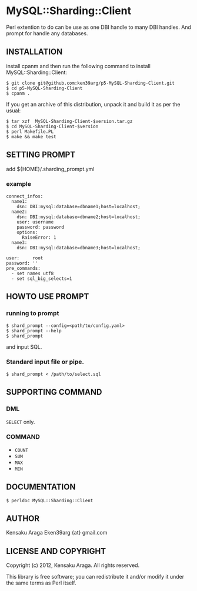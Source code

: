 MySQL::Sharding::Client
=============

Perl extention to do can be use as one DBI handle to many DBI handles.
And prompt for handle any databases.


INSTALLATION
---------

install cpanm and then run the following command to install
MySQL::Sharding::Client:

    $ git clone git@github.com:ken39arg/p5-MySQL-Sharding-Client.git 
    $ cd p5-MySQL-Sharding-Client
    $ cpanm .

If you get an archive of this distribution, unpack it and build it
as per the usual:

    $ tar xzf  MySQL-Sharding-Client-$version.tar.gz
    $ cd MySQL-Sharding-Client-$version
    $ perl Makefile.PL
    $ make && make test


SETTING PROMPT
----------

add ${HOME}/.sharding_prompt.yml

### example

    connect_infos:
      name1:
        dsn: DBI:mysql:database=dbname1;host=localhost; 
      name2:
        dsn: DBI:mysql:database=dbname2;host=localhost; 
        user: username
        password: password 
        options:
          RaiseError: 1
      name3:
        dsn: DBI:mysql:database=dbname3;host=localhost; 
    
    user:     root
    password: ''
    pre_commands:
      - set names utf8
      - set sql_big_selects=1 

HOWTO USE PROMPT
----------


### running to prompt 

    $ shard_prompt --config=<path/to/config.yaml>
    $ shard_prompt --help
    $ shard_prompt

and input SQL.

### Standard input file or pipe.

    $ shard_prompt < /path/to/select.sql

SUPPORTING COMMAND 
----------

### DML

`SELECT` only.


### COMMAND

  * `COUNT`
  * `SUM`
  * `MAX`
  * `MIN`


DOCUMENTATION
----------

    $ perldoc MySQL::Sharding::Client


AUTHOR
----------

Kensaku Araga E<lt>ken39arg {at} gmail.com<gt>


LICENSE AND COPYRIGHT
----------

Copyright (c) 2012, Kensaku Araga. All rights reserved.

This library is free software; you can redistribute it and/or modify
it under the same terms as Perl itself.

